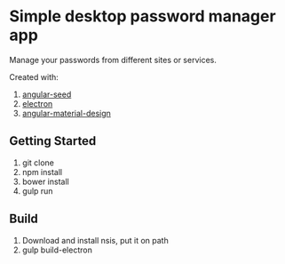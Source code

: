 # Simple desktop password manager app

Manage your passwords from different sites or services.

Created with:
1. [angular-seed](https://github.com/angular/angular-seed)
2. [electron](https://github.com/atom/electron)
3. [angular-material-design](https://github.com/angular/material)

## Getting Started

1. git clone
2. npm install
3. bower install
4. gulp run

## Build

1. Download and install nsis, put it on path
2. gulp build-electron